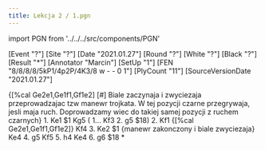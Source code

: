 ```yaml
---
title: Lekcja 2 / 1.pgn
---
```


import PGN from '../../../src/components/PGN'

<PGN>
﻿[Event "?"]
[Site "?"]
[Date "2021.01.27"]
[Round "?"]
[White "?"]
[Black "?"]
[Result "*"]
[Annotator "Marcin"]
[SetUp "1"]
[FEN "8/8/8/8/5kP1/4p2P/4K3/8 w - - 0 1"]
[PlyCount "11"]
[SourceVersionDate "2021.01.27"]

 {[%cal Ge2e1,Ge1f1,Gf1e2] [#] Biale zaczynaja i zwyciezaja przeprowadzajac tzw manewr trojkata. W tej pozycji czarne przegrywaja, jesli maja ruch. Doprowadzamy wiec do takiej samej pozycji z ruchem czarnych} 1. Ke1 $1 Kg5 ( 1... Kf3 2. g5 $18) 2. Kf1 {[%cal Ge2e1,Ge1f1,Gf1e2]} Kf4 3. Ke2 $1 {manewr zakonczony i biale zwyciezaja} Ke4 4. g5 Kf5 5. h4 Ke4 6. g6 $18 *


</PGN>
